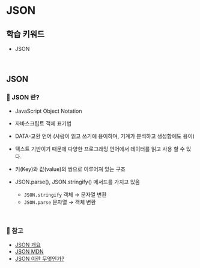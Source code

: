 # JSON

## 학습 키워드

- JSON

<br/>

## JSON

### 📖 JSON 란?

- JavaScript Object Notation
- 자바스크립트 객체 표기법
- DATA-교환 언어 (사람이 읽고 쓰기에 용이하며, 기계가 분석하고 생성함에도 용이)
- 텍스트 기반이기 때문에 다양한 프로그래밍 언어에서 데이터를 읽고 사용 할 수 있다.
- 키(Key)와 값(value)의 쌍으로 이루어져 있는 구조
- JSON.parse(), JSON.stringify() 메서드를 가지고 있음

  - `JSON.stringify` 객체 → 문자열 변환
  - `JSON.parse` 문자열 → 객체 변환
<br>

### 🔗 참고

- [JSON 개요](https://www.json.org/json-ko.html)
- [JSON MDN](https://developer.mozilla.org/ko/docs/Web/JavaScript/Reference/Global_Objects/JSON)
- [JSON 이란 무엇인가?](https://codingazua.tistory.com/4)
